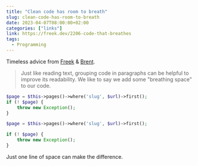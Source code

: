 ```yaml
---
title: "Clean code has room to breath"
slug: clean-code-has-room-to-breath
date: 2023-04-07T08:00:00+02:00
categories: ["links"]
link: https://freek.dev/2206-code-that-breathes
tags:
  - Programming
---
```


Timeless advice from [Freek](https://twitter.com/freekmurze) & [Brent](https://twitter.com/brendt_gd).

> Just like reading text, grouping code in paragraphs can be helpful to improve its readability. We like to say we add some "breathing space" to our code.

```php
$page = $this->pages()->where('slug', $url)->first();
if (! $page) {
    throw new Exception();
}
```

```php
$page = $this->pages()->where('slug', $url)->first();

if (! $page) {
    throw new Exception();
}
```

Just one line of space can make the difference.
